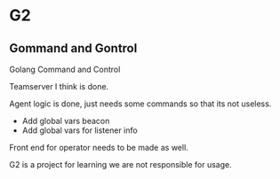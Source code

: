 # G2
## Gommand and Gontrol
Golang Command and Control

Teamserver I think is done. 

Agent logic is done, just needs some commands so that its not useless.
- Add global vars beacon
- Add global vars for listener info 

Front end for operator needs to be made as well.

G2 is a project for learning we are not responsible for usage. 
